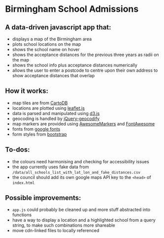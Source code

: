# Birmingham School Admissions

## A data-driven javascript app that:

* displays a map of the Birmingham area
* plots school locations on the map
* shows the school name on hover
* shows the acceptance distances for the previous three years as radii on the map
* shows the school info plus acceptance distances numerically 
* allows the user to enter a postcode to centre upon their own address to show acceptance distances that overlap

## How it works:

* map tiles are from [CartoDB](https://carto.com/location-data-services/basemaps/)
* locations are plotted using [leaflet.js](http://leafletjs.com/)
* data is parsed and manipulated using [d3.js](https://d3js.org/)
* geocoding is handled by [jQuery-geocodify](https://github.com/datadesk/jquery-geocodify)
* map markers are provided using [AwesomeMarkers](https://github.com/lvoogdt/Leaflet.awesome-markers) and [FontAwesome](http://fontawesome.io/)
* fonts from [google fonts](https://fonts.google.com/)
* form styles from [bootstrap](http://getbootstrap.com/)

## To-dos:

* the colours need harmonising and checking for accessibility issues
* the app currently uses fake data from `/data/all_schools_list_with_lat_lon_and_fake_distances.csv`
* the council should add its own google maps API key to the `<head>` of `index.html` 

## Possible improvements:

* `app.js` could probably be cleaned up and more stuff abstracted into functions
* have a way to display a location and a highlighted school from a query string, to make such combinations more shareable
* move cdn-linked files to locally referenced